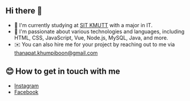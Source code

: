 ## Hi there 👋

<!--
**firstthanapat/firstthanapat** is a ✨ _special_ ✨ repository because its `README.md` (this file) appears on your GitHub profile.
-->

- 🔭 I'm currently studying at [SIT KMUTT](https://www.sit.kmutt.ac.th/) with a major in IT.
- 🌱 I'm passionate about various technologies and languages, including HTML, CSS, JavaScript, Vue, Node.js, MySQL, Java, and more.
- ✉️ You can also hire me for your project by reaching out to me via [thanapat.khumpiboon@gmail.com](mailto:thanapat.khumpiboon@gmail.com)

## 😊 How to get in touch with me

- [Instagram](https://www.instagram.com/first.tnpx/)
- [Facebook](https://www.facebook.com/thanapat.khumpiboon/)


